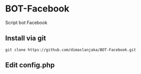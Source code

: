 # BOT-Facebook
Script bot Facebook

## Install via git
```
git clone https://github.com/dimaslanjaka/BOT-Facebook.git
```

## Edit config.php

